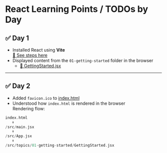# React Learning Points / TODOs by Day

## ✅ Day 1

- Installed React using **Vite**  
  [📘 See steps here](01-getting-started/README.md/#3-installing-react-with-vite-recommended)
- Displayed content from the `01-getting-started` folder in the browser  
  - [📄 GettingStarted.jsx](01-getting-started/GettingStarted.jsx)

---

## ✅ Day 2

- Added `favicon.ico` to [index.html](../../index.html)
- Understood how `index.html` is rendered in the browser  
  Rendering flow:

```cpp
index.html 
   ⬇ 
/src/main.jsx 
   ⬇ 
/src/App.jsx 
   ⬇ 
/src/topics/01-getting-started/GettingStarted.jsx
```
